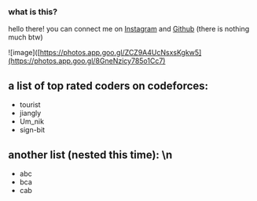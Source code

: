 ### what is this?

hello there!
you can connect me on [Instagram](https://www.instagram.com/nitin85522) and [Github](https://github.com/sign-bit) (there is nothing much btw)

![image]([https://photos.app.goo.gl/ZCZ9A4UcNsxsKgkw5](https://photos.app.goo.gl/8GneNzicy785o1Cc7)

## a list of top rated coders on codeforces:
- tourist
- jiangly
- Um_nik
- sign-bit

## another list (nested this time): \n
- abc
- bca
- cab


